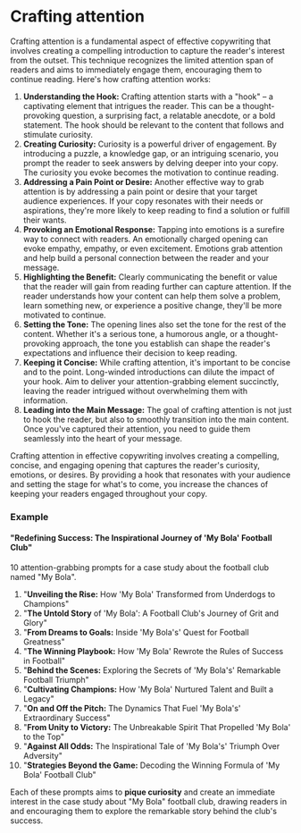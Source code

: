 # Crafting attention

Crafting attention is a fundamental aspect of effective copywriting that involves creating a compelling introduction to capture the reader's interest from the outset. This technique recognizes the limited attention span of readers and aims to immediately engage them, encouraging them to continue reading. Here's how crafting attention works:

1. **Understanding the Hook:** Crafting attention starts with a "hook" – a captivating element that intrigues the reader. This can be a thought-provoking question, a surprising fact, a relatable anecdote, or a bold statement. The hook should be relevant to the content that follows and stimulate curiosity.
2. **Creating Curiosity:** Curiosity is a powerful driver of engagement. By introducing a puzzle, a knowledge gap, or an intriguing scenario, you prompt the reader to seek answers by delving deeper into your copy. The curiosity you evoke becomes the motivation to continue reading.
3. **Addressing a Pain Point or Desire:** Another effective way to grab attention is by addressing a pain point or desire that your target audience experiences. If your copy resonates with their needs or aspirations, they're more likely to keep reading to find a solution or fulfill their wants.
4. **Provoking an Emotional Response:** Tapping into emotions is a surefire way to connect with readers. An emotionally charged opening can evoke empathy, empathy, or even excitement. Emotions grab attention and help build a personal connection between the reader and your message.
5. **Highlighting the Benefit:** Clearly communicating the benefit or value that the reader will gain from reading further can capture attention. If the reader understands how your content can help them solve a problem, learn something new, or experience a positive change, they'll be more motivated to continue.
6. **Setting the Tone:** The opening lines also set the tone for the rest of the content. Whether it's a serious tone, a humorous angle, or a thought-provoking approach, the tone you establish can shape the reader's expectations and influence their decision to keep reading.
7. **Keeping it Concise:** While crafting attention, it's important to be concise and to the point. Long-winded introductions can dilute the impact of your hook. Aim to deliver your attention-grabbing element succinctly, leaving the reader intrigued without overwhelming them with information.
8. **Leading into the Main Message:** The goal of crafting attention is not just to hook the reader, but also to smoothly transition into the main content. Once you've captured their attention, you need to guide them seamlessly into the heart of your message.

Crafting attention in effective copywriting involves creating a compelling, concise, and engaging opening that captures the reader's curiosity, emotions, or desires. By providing a hook that resonates with your audience and setting the stage for what's to come, you increase the chances of keeping your readers engaged throughout your copy.

### Example

#### **"Redefining Success: The Inspirational Journey of 'My Bola' Football Club"**

10 attention-grabbing prompts for a case study about the football club named "My Bola".

1. "**Unveiling the Rise:** How 'My Bola' Transformed from Underdogs to Champions"
2. "**The Untold Story** of 'My Bola': A Football Club's Journey of Grit and Glory"
3. "**From Dreams to Goals:** Inside 'My Bola's' Quest for Football Greatness"
4. "**The Winning Playbook:** How 'My Bola' Rewrote the Rules of Success in Football"
5. "**Behind the Scenes:** Exploring the Secrets of 'My Bola's' Remarkable Football Triumph"
6. "**Cultivating Champions:** How 'My Bola' Nurtured Talent and Built a Legacy"
7. "**On and Off the Pitch:** The Dynamics That Fuel 'My Bola's' Extraordinary Success"
8. "**From Unity to Victory:** The Unbreakable Spirit That Propelled 'My Bola' to the Top"
9. "**Against All Odds:** The Inspirational Tale of 'My Bola's' Triumph Over Adversity"
10. "**Strategies Beyond the Game:** Decoding the Winning Formula of 'My Bola' Football Club"

Each of these prompts aims to **pique curiosity** and create an immediate interest in the case study about "My Bola" football club, drawing readers in and encouraging them to explore the remarkable story behind the club's success.
